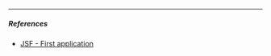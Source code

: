 
 
 ---
 ##### ***References***
 - [JSF - First application](https://www.tutorialspoint.com/jsf/jsf_first_application.htm) 


